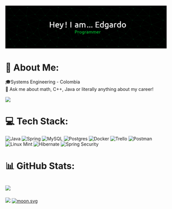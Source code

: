 ![Header](https://github.com/EdgardoDJN/EdgardoDJN/blob/main/github-header-image%20(3).png)
# 💫 About Me:
🎓Systems Engineering - Colombia<br>💬 Ask me about math, C++, Java or literally anything about my career!

<img align='center' src="https://github.com/mayankchaudhary26/Cool-Readme-ideas/blob/master/data/multi-screen.gif" width="510">

# 💻 Tech Stack:
![Java](https://img.shields.io/badge/java-%23ED8B00.svg?style=for-the-badge&logo=java&logoColor=white) ![Spring](https://img.shields.io/badge/spring-%236DB33F.svg?style=for-the-badge&logo=spring&logoColor=white) ![MySQL](https://img.shields.io/badge/mysql-%2300f.svg?style=for-the-badge&logo=mysql&logoColor=white) ![Postgres](https://img.shields.io/badge/postgres-%23316192.svg?style=for-the-badge&logo=postgresql&logoColor=white) ![Docker](https://img.shields.io/badge/docker-%230db7ed.svg?style=for-the-badge&logo=docker&logoColor=white) ![Trello](https://img.shields.io/badge/Trello-%23026AA7.svg?style=for-the-badge&logo=Trello&logoColor=white) ![Postman](https://img.shields.io/badge/Postman-FF6C37?style=for-the-badge&logo=postman&logoColor=white) ![Linux Mint](https://img.shields.io/badge/Linux_Mint-87CF3E?style=for-the-badge&logo=linux-mint&logoColor=white) ![Hibernate](https://img.shields.io/badge/Hibernate-59666C?style=for-the-badge&logo=Hibernate&logoColor=white) ![Spring Security](https://img.shields.io/badge/Spring_Security-6DB33F?style=for-the-badge&logo=Spring-Security&logoColor=white)

# 📊 GitHub Stats:

![](https://github-readme-streak-stats.herokuapp.com/?user=EdgardoDJN&theme=dark&hide_border=false)<br/>
---
[![](https://visitcount.itsvg.in/api?id=EdgardoDJN&icon=2&color=1)](https://visitcount.itsvg.in)
<a href="https://moon-svg.minung.dev">
    <img src="https://moon-svg.minung.dev/moon.svg?size=140&theme=basic" alt="moon.svg" />
  </a>

